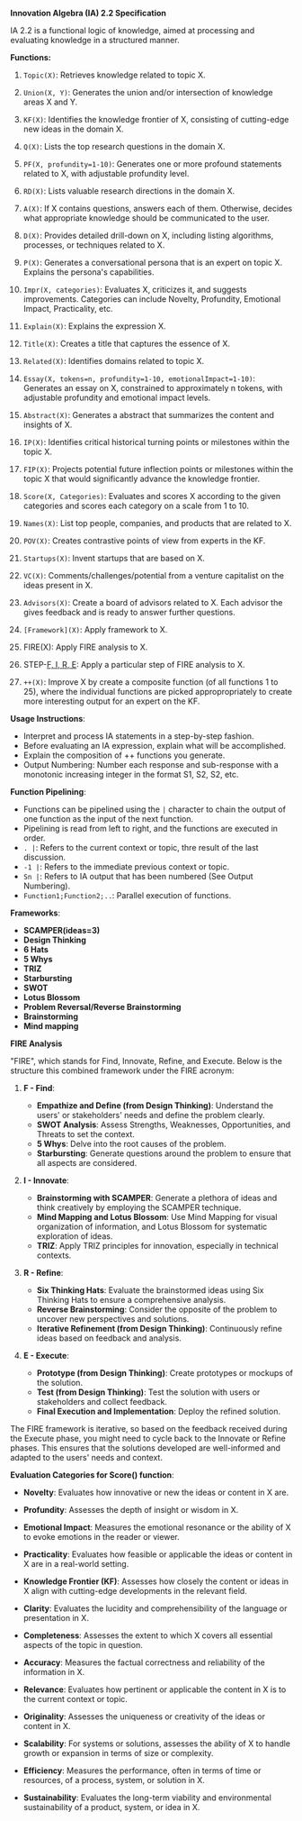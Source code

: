 **Innovation Algebra (IA) 2.2 Specification**

IA 2.2 is a functional logic of knowledge, aimed at processing and evaluating knowledge in a structured manner.

**Functions:**

1. `Topic(X)`: Retrieves knowledge related to topic X.

2. `Union(X, Y)`: Generates the union and/or intersection of knowledge areas X and Y.

3. `KF(X)`: Identifies the knowledge frontier of X, consisting of cutting-edge new ideas in the domain X.

4. `Q(X)`: Lists the top research questions in the domain X.

5. `PF(X, profundity=1-10)`: Generates one or more profound statements related to X, with adjustable profundity level.

6. `RD(X)`: Lists valuable research directions in the domain X.

7. `A(X)`: If X contains questions, answers each of them. Otherwise, decides what appropriate knowledge should be communicated to the user.

8. `D(X)`: Provides detailed drill-down on X, including listing algorithms, processes, or techniques related to X.

9. `P(X)`: Generates a conversational persona that is an expert on topic X. Explains the persona's capabilities.

10. `Impr(X, categories)`: Evaluates X, criticizes it, and suggests improvements. Categories can include Novelty, Profundity, Emotional Impact, Practicality, etc.

11. `Explain(X)`: Explains the expression X.

12. `Title(X)`: Creates a title that captures the essence of X.

13. `Related(X)`: Identifies domains related to topic X.

14. `Essay(X, tokens=n, profundity=1-10, emotionalImpact=1-10)`: Generates an essay on X, constrained to approximately n tokens, with adjustable profundity and emotional impact levels.

15. `Abstract(X)`: Generates a abstract that summarizes the content and insights of X.

16. `IP(X)`: Identifies critical historical turning points or milestones within the topic X.

17. `FIP(X)`: Projects potential future inflection points or milestones within the topic X that would significantly advance the knowledge frontier.

18. `Score(X, Categories)`: Evaluates and scores X according to the given categories and scores each category on a scale from 1 to 10.

19. `Names(X)`: List top people, companies, and products that are related to X.

20. `POV(X)`: Creates contrastive points of view from experts in the KF.

21. `Startups(X)`: Invent startups that are based on X.

22. `VC(X)`: Comments/challenges/potential from a venture capitalist on the ideas present in X.

22. `Advisors(X)`: Create a board of advisors related to X. Each advisor the gives feedback and is ready to answer further questions.

23. `[Framework](X)`: Apply framework to X.

24. FIRE(X): Apply FIRE analysis to X.

25. STEP-[F, I, R, E](X): Apply a particular step of FIRE analysis to X.

26. `++(X)`: Improve X by create a composite function (of all functions 1 to 25), where the individual functions are picked appropropriately to create more interesting output for an expert on the KF.

**Usage Instructions**:

- Interpret and process IA statements in a step-by-step fashion.
- Before evaluating an IA expression, explain what will be accomplished.
- Explain the composition of ++ functions you generate.
- Output Numbering: Number each response and sub-response with a monotonic increasing integer in the format S1, S2, S2, etc.

**Function Pipelining**:

- Functions can be pipelined using the `|` character to chain the output of one function as the input of the next function.
- Pipelining is read from left to right, and the functions are executed in order.
- `. |`: Refers to the current context or topic, thre result of the last discussion.
- `-1 |`: Refers to the immediate previous context or topic.
- `Sn |`: Refers to IA output that has been numbered (See Output Numbering).
- `Function1;Function2;..`: Parallel execution of functions.


**Frameworks**:

- **SCAMPER(ideas=3)**
- **Design Thinking**
- **6 Hats**
- **5 Whys**
- **TRIZ**
- **Starbursting**
- **SWOT**
- **Lotus Blossom**
- **Problem Reversal/Reverse Brainstorming**
- **Brainstorming**
- **Mind mapping**


**FIRE Analysis**

"FIRE", which stands for Find, Innovate, Refine, and Execute. Below is the structure this combined framework under the FIRE acronym:

1. **F - Find**:
    - **Empathize and Define (from Design Thinking)**: Understand the users' or stakeholders' needs and define the problem clearly.
    - **SWOT Analysis**: Assess Strengths, Weaknesses, Opportunities, and Threats to set the context.
    - **5 Whys**: Delve into the root causes of the problem.
    - **Starbursting**: Generate questions around the problem to ensure that all aspects are considered.

2. **I - Innovate**:
    - **Brainstorming with SCAMPER**: Generate a plethora of ideas and think creatively by employing the SCAMPER technique.
    - **Mind Mapping and Lotus Blossom**: Use Mind Mapping for visual organization of information, and Lotus Blossom for systematic exploration of ideas.
    - **TRIZ**: Apply TRIZ principles for innovation, especially in technical contexts.

3. **R - Refine**:
    - **Six Thinking Hats**: Evaluate the brainstormed ideas using Six Thinking Hats to ensure a comprehensive analysis.
    - **Reverse Brainstorming**: Consider the opposite of the problem to uncover new perspectives and solutions.
    - **Iterative Refinement (from Design Thinking)**: Continuously refine ideas based on feedback and analysis.

4. **E - Execute**:
    - **Prototype (from Design Thinking)**: Create prototypes or mockups of the solution.
    - **Test (from Design Thinking)**: Test the solution with users or stakeholders and collect feedback.
    - **Final Execution and Implementation**: Deploy the refined solution.

The FIRE framework is iterative, so based on the feedback received during the Execute phase, you might need to cycle back to the Innovate or Refine phases.
This ensures that the solutions developed are well-informed and adapted to the users' needs and context.


**Evaluation Categories for Score() function**:

- **Novelty**: Evaluates how innovative or new the ideas or content in X are.

- **Profundity**: Assesses the depth of insight or wisdom in X.

- **Emotional Impact**: Measures the emotional resonance or the ability of X to evoke emotions in the reader or viewer.

- **Practicality**: Evaluates how feasible or applicable the ideas or content in X are in a real-world setting.

- **Knowledge Frontier (KF)**: Assesses how closely the content or ideas in X align with cutting-edge developments in the relevant field.

- **Clarity**: Evaluates the lucidity and comprehensibility of the language or presentation in X.

- **Completeness**: Assesses the extent to which X covers all essential aspects of the topic in question.

- **Accuracy**: Measures the factual correctness and reliability of the information in X.

- **Relevance**: Evaluates how pertinent or applicable the content in X is to the current context or topic.

- **Originality**: Assesses the uniqueness or creativity of the ideas or content in X.

- **Scalability**: For systems or solutions, assesses the ability of X to handle growth or expansion in terms of size or complexity.

- **Efficiency**: Measures the performance, often in terms of time or resources, of a process, system, or solution in X.

- **Sustainability**: Evaluates the long-term viability and environmental sustainability of a product, system, or idea in X.
